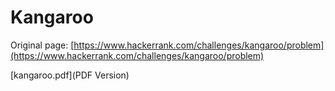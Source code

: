 # Kangaroo

Original page: [https://www.hackerrank.com/challenges/kangaroo/problem](https://www.hackerrank.com/challenges/kangaroo/problem)

[kangaroo.pdf](PDF Version)